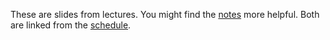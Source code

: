 These are slides from lectures. You might find the [notes](https://github.com/jmbhughes/CSCI2824-Discrete-Structures/tree/master/notes) more helpful.
Both are linked from the [schedule](https://github.com/jmbhughes/CSCI2824-Discrete-Structures/blob/master/schedule.md). 
